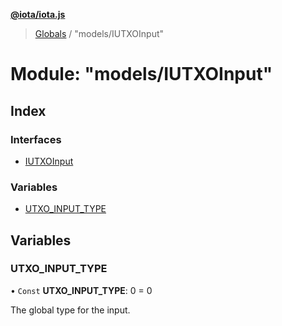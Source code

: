 **[@iota/iota.js](../README.md)**

> [Globals](../README.md) / "models/IUTXOInput"

# Module: "models/IUTXOInput"

## Index

### Interfaces

* [IUTXOInput](../interfaces/_models_iutxoinput_.iutxoinput.md)

### Variables

* [UTXO\_INPUT\_TYPE](_models_iutxoinput_.md#utxo_input_type)

## Variables

### UTXO\_INPUT\_TYPE

• `Const` **UTXO\_INPUT\_TYPE**: 0 = 0

The global type for the input.
